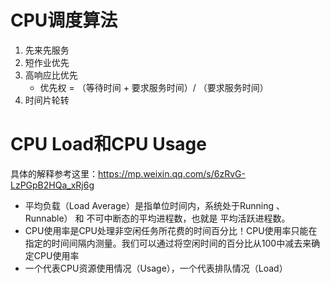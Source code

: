# CPU调度算法
1.	先来先服务
2.	短作业优先
3.	高响应比优先
    - 优先权 = （等待时间 + 要求服务时间）/ （要求服务时间）
4.	时间片轮转


# CPU Load和CPU Usage
具体的解释参考这里：https://mp.weixin.qq.com/s/6zRvG-LzPGpB2HQa_xRj6g

- 平均负载（Load Average）是指单位时间内，系统处于Running 、Runnable） 和 不可中断态的平均进程数，也就是 平均活跃进程数。
- CPU使用率是CPU处理非空闲任务所花费的时间百分比！CPU使用率只能在指定的时间间隔内测量。我们可以通过将空闲时间的百分比从100中减去来确定CPU使用率
- 一个代表CPU资源使用情况（Usage），一个代表排队情况（Load）
